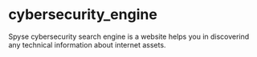 # cybersecurity_engine
Spyse cybersecurity search engine is a website helps you in discoverind any technical information about internet assets.
